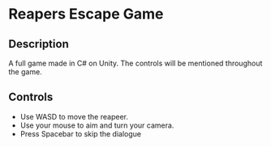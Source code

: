 <h1>Reapers Escape Game</h1>
<h2>Description</h2>
A full game made in C# on Unity. The controls will be mentioned throughout the game. 
<br />

<h2>Controls</h2>

- Use WASD to move the reapeer.
- Use your mouse to aim and turn your camera.
- Press Spacebar to skip the dialogue
